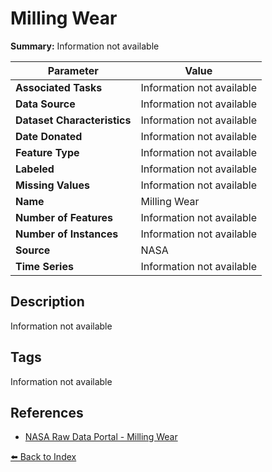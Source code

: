 # Milling Wear

**Summary:** Information not available

| Parameter | Value |
| --- | --- |
| **Associated Tasks** | Information not available |
| **Data Source** | Information not available |
| **Dataset Characteristics** | Information not available |
| **Date Donated** | Information not available |
| **Feature Type** | Information not available |
| **Labeled** | Information not available |
| **Missing Values** | Information not available |
| **Name** | Milling Wear |
| **Number of Features** | Information not available |
| **Number of Instances** | Information not available |
| **Source** | NASA |
| **Time Series** | Information not available |

## Description

Information not available

## Tags

Information not available

## References

- [NASA Raw Data Portal - Milling Wear](https://data.nasa.gov/Raw-Data/Milling-Wear/vjv9-9f3x/data)

[⬅️ Back to Index](../README.md)
